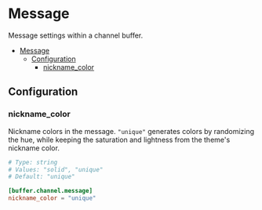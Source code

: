 # Message

Message settings within a channel buffer.

- [Message](#message)
  - [Configuration](#configuration)
    - [nickname\_color](#nickname_color)

## Configuration

### nickname_color

Nickname colors in the message. `"unique"` generates colors by randomizing the hue, while keeping the saturation and lightness from the theme's nickname color.

```toml
# Type: string
# Values: "solid", "unique"
# Default: "unique"

[buffer.channel.message]
nickname_color = "unique"
```
